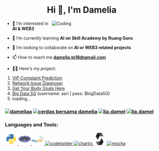 <h1 align="center">Hi 👋, I'm Damelia</h1>
<img align="right" alt="Coding" width=350 src="https://images.squarespace-cdn.com/content/v1/5769fc401b631bab1addb2ab/1541580611624-TE64QGKRJG8SWAIUS7NS/ke17ZwdGBToddI8pDm48kPoswlzjSVMM-SxOp7CV59BZw-zPPgdn4jUwVcJE1ZvWQUxwkmyExglNqGp0IvTJZamWLI2zvYWH8K3-s_4yszcp2ryTI0HqTOaaUohrI8PI6FXy8c9PWtBlqAVlUS5izpdcIXDZqDYvprRqZ29Pw0o/coding-freak.gif">

- 🔭 I’m interested in **AI & WEB3**

- 🌱 I’m currently learning **AI on Skill Academy by Ruang Guru**

- 👯 I’m looking to collaborate on **AI or WEB3 related projects**

- 📫 How to reach me **damelia.te18@gmail.com**

- 👨‍💻 Here's my project:

1. [VIP Complaint Prediction](https://vip-complaint-prediction.streamlit.app/)
2. [Network Issue Diagnoser](https://huggingface.co/spaces/damelia/network_issue_diagnoser)
3. [Get Your Body Goals Here](https://huggingface.co/spaces/damelia/body-goals)
4. [Big Data 5G](http://bigdata5g.infinityfreeapp.com/) (username: asri | pass: $bigData5G)
5. loading...

<h3 align="left">
<p align="left">
<a href="https://linkedin.com/in/dameliaa" target="blank"><img align="center" src="https://raw.githubusercontent.com/rahuldkjain/github-profile-readme-generator/master/src/images/icons/Social/linked-in-alt.svg" alt="dameliaa" height="30" width="40" /></a>
<a href="https://www.youtube.com/c/cerdasbersamadamelia" target="blank"><img align="center" src="https://raw.githubusercontent.com/rahuldkjain/github-profile-readme-generator/master/src/images/icons/Social/youtube.svg" alt="cerdas bersama damelia" height="30" width="40" /></a>
<a href="https://instagram.com/lia.damel" target="blank"><img align="center" src="https://raw.githubusercontent.com/rahuldkjain/github-profile-readme-generator/master/src/images/icons/Social/instagram.svg" alt="lia.damel" height="30" width="40" /></a>
<a href="https://huggingface.co/damelia" target="blank"><img align="center" src="https://github.com/user-attachments/assets/ea05dc34-2426-4afb-840b-57b06ca11086" alt="lia.damel" height="35" width="35" /></a>
</p>

<h3 align="left">Languages and Tools:</h3>
<p align="left"> 
<a href="https://www.python.org" target="_blank" rel="noreferrer"> <img src="https://raw.githubusercontent.com/devicons/devicon/master/icons/python/python-original.svg" alt="python" width="40" height="40"/> </a>
<a href="https://www.php.net" target="_blank" rel="noreferrer"> <img src="https://raw.githubusercontent.com/devicons/devicon/master/icons/php/php-original.svg" alt="php" width="40" height="40"/> </a>
<a href="https://www.mysql.com/" target="_blank" rel="noreferrer"> <img src="https://raw.githubusercontent.com/devicons/devicon/master/icons/mysql/mysql-original-wordmark.svg" alt="mysql" width="40" height="40"/> </a> 
<a href="https://codeigniter.com" target="_blank" rel="noreferrer"> <img src="https://cdn.worldvectorlogo.com/logos/codeigniter.svg" alt="codeigniter" width="40" height="40"/> </a>
<a href="https://www.chartjs.org" target="_blank" rel="noreferrer"> <img src="https://www.chartjs.org/media/logo-title.svg" alt="chartjs" width="40" height="40"/> </a> 
<a href="https://soliditylang.org" target="_blank" rel="noreferrer"> <img src="https://raw.githubusercontent.com/devicons/devicon/master/icons/solidity/solidity-original.svg" alt="solidity" width="40" height="40"/> </a>
<a href="https://mochajs.org" target="_blank" rel="noreferrer"> <img src="https://www.vectorlogo.zone/logos/mochajs/mochajs-icon.svg" alt="mocha" width="40" height="40"/> </a>
</p>
